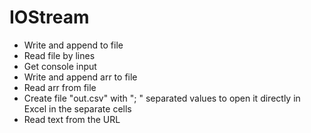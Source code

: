 # IOStream
* Write and append to file
* Read file by lines
* Get console input
* Write and append arr to file
* Read arr from file
* Create file "out.csv" with "; " separated values to open it directly in Excel in the separate cells
* Read text from the URL